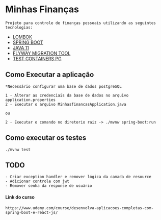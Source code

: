 # Minhas Finanças

```
Projeto para controle de finanças pessoais utilizando as seguintes tecnologias:
```
- [LOMBOK](https://www.testcontainers.org/)
- [SPRING BOOT](https://spring.io/projects/spring-boot)
- [JAVA 11](https://www.oracle.com/br/java/technologies/javase-jdk11-downloads.html)
- [FLYWAY MIGRATION TOOL](https://flywaydb.org/)
- [TEST CONTAINERS PG](https://www.testcontainers.org/)


## Como Executar a aplicação

```
*Necessário configurar uma base de dados postgreSQL

1 - Alterar as credenciais da base de dados no arquivo application.properties
2 - Executar o arquivo MinhasfinancasApplication.java

ou 

2 - Executar o comando no diretorio raiz -> ./mvnw spring-boot:run
```

## Como executar os testes
```
./mvnw test
```

## TODO
```
- Criar exception handler e remover lógica da camada de resource
- Adicionar controle com jwt
- Remover senha da response de usuário
```

#### Link do curso
```
https://www.udemy.com/course/desenvolva-aplicacoes-completas-com-spring-boot-e-react-js/
```